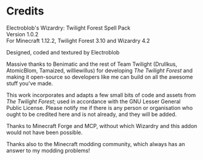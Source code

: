 # Credits

Electroblob's Wizardry: Twilight Forest Spell Pack  
Version 1.0.2  
For Minecraft 1.12.2, Twilight Forest 3.10 and Wizardry 4.2

Designed, coded and textured by Electroblob

Massive thanks to Benimatic and the rest of Team Twilight (Drullkus, AtomicBlom, Tamaized, williewillus) for developing _The Twilight Forest_ and making it open-source so developers like me can build on all the awesome stuff you've made.

This work incorporates and adapts a few small bits of code and assets from _The Twilight Forest_; used in accordance with the GNU Lesser General Public License. Please notify me if there is any person or organisation who ought to be credited here and is not already, and they will be added.

Thanks to Minecraft Forge and MCP, without which Wizardry and this addon would not have been possible.

Thanks also to the Minecraft modding community, which always has an answer to my modding problems!